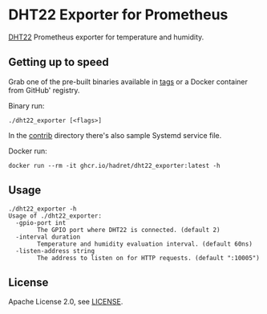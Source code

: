 # DHT22 Exporter for Prometheus

[DHT22](https://www.sparkfun.com/datasheets/Sensors/Temperature/DHT22.pdf) Prometheus exporter for temperature and humidity.

## Getting up to speed

Grab one of the pre-built binaries available in [tags](https://github.com/hadret/dht22_exporter/tags) or a Docker container from GitHub' registry.

Binary run:

```help
./dht22_exporter [<flags>]
```

In the [contrib](contrib) directory there's also sample Systemd service file.

Docker run:

```shell
docker run --rm -it ghcr.io/hadret/dht22_exporter:latest -h
```

## Usage

```help
./dht22_exporter -h
Usage of ./dht22_exporter:
  -gpio-port int
        The GPIO port where DHT22 is connected. (default 2)
  -interval duration
        Temperature and humidity evaluation interval. (default 60ns)
  -listen-address string
        The address to listen on for HTTP requests. (default ":10005")
```

## License

Apache License 2.0, see [LICENSE](LICENSE).
